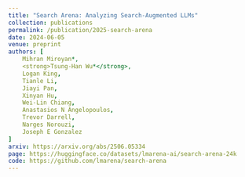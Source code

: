 ```yaml
---
title: "Search Arena: Analyzing Search-Augmented LLMs"
collection: publications
permalink: /publication/2025-search-arena
date: 2024-06-05
venue: preprint
authors: [
	Mihran Miroyan*,
	<strong>Tsung-Han Wu*</strong>,
	Logan King,
	Tianle Li,
	Jiayi Pan,
	Xinyan Hu,
	Wei-Lin Chiang,
	Anastasios N Angelopoulos,
	Trevor Darrell,
	Narges Norouzi,
	Joseph E Gonzalez
]
arxiv: https://arxiv.org/abs/2506.05334
page: https://huggingface.co/datasets/lmarena-ai/search-arena-24k
code: https://github.com/lmarena/search-arena
---
```

